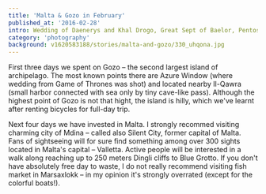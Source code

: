 ```yaml
---
title: 'Malta & Gozo in February'
published_at: '2016-02-28'
intro: Wedding of Daenerys and Khal Drogo, Great Sept of Baelor, Pentos and King's Landing. It's hard to believe that all of these locations from Game of Thrones series were shot on archipelago that area is smaller than area of Cracow. See some photos from Malta and Gozo islands.
category: 'photography'
background: v1620583188/stories/malta-and-gozo/330_uhqona.jpg
---
```


First three days we spent on Gozo – the second largest island of archipelago. The most known points there are Azure Window (where wedding from Game of Thrones was shot) and located nearby Il-Qawra (small harbor connected with sea only by tiny cave-like pass). Although the highest point of Gozo is not that hight, the island is hilly, which we've learnt after renting bicycles for full-day trip.

<photo-lazy src="https://res.cloudinary.com/lukaszrados/image/upload/v1620583188/stories/malta-and-gozo/324_px7p9d.jpg" padding-bottom="66.666"></photo-lazy>

<photo-lazy src="https://res.cloudinary.com/lukaszrados/image/upload/v1620583188/stories/malta-and-gozo/325_hsspln.jpg" padding-bottom="66.666"></photo-lazy>

<photo-lazy src="https://res.cloudinary.com/lukaszrados/image/upload/v1620583188/stories/malta-and-gozo/326_ksqm3v.jpg" padding-bottom="66.666"></photo-lazy>

<photo-lazy src="https://res.cloudinary.com/lukaszrados/image/upload/v1620583188/stories/malta-and-gozo/327_oyt10s.jpg" padding-bottom="66.666"></photo-lazy>

<photo-lazy src="https://res.cloudinary.com/lukaszrados/image/upload/v1620583188/stories/malta-and-gozo/328_pb0bab.jpg" padding-bottom="66.666"></photo-lazy>

<photo-lazy src="https://res.cloudinary.com/lukaszrados/image/upload/v1620583189/stories/malta-and-gozo/329_fiynag.jpg" padding-bottom="66.666"></photo-lazy>

<photo-lazy src="https://res.cloudinary.com/lukaszrados/image/upload/v1620583188/stories/malta-and-gozo/330_uhqona.jpg" padding-bottom="66.666"></photo-lazy>

Next four days we have invested in Malta. I strongly recommed visiting charming city of Mdina – called also Silent City, former capital of Malta. Fans of sightseeing will for sure find something among over 300 sights located in Malta's capital – Valletta. Active people will be interested in a walk along reaching up to 250 meters Dingli cliffs to Blue Grotto. If you don't have absolutely free day to waste, I do not really recommend visiting fish market in Marsaxlokk – in my opinion it's strongly overrated (except for the colorful boats!).

<two-columns>
  <photo-lazy src="https://res.cloudinary.com/lukaszrados/image/upload/v1620583189/stories/malta-and-gozo/332_iqs5ql.jpg" padding-bottom="150"></photo-lazy>

  <photo-lazy src="https://res.cloudinary.com/lukaszrados/image/upload/v1620583189/stories/malta-and-gozo/333_zhqvh8.jpg" padding-bottom="150"></photo-lazy>
</two-columns>

<photo-lazy src="https://res.cloudinary.com/lukaszrados/image/upload/v1620583189/stories/malta-and-gozo/334_qbueqd.jpg" padding-bottom="150"></photo-lazy>

<photo-lazy src="https://res.cloudinary.com/lukaszrados/image/upload/v1620583189/stories/malta-and-gozo/335_lxnrhf.jpg" padding-bottom="66.666"></photo-lazy>

<photo-lazy src="https://res.cloudinary.com/lukaszrados/image/upload/v1620583189/stories/malta-and-gozo/336_byvv66.jpg" padding-bottom="66.666"></photo-lazy>

<photo-lazy src="https://res.cloudinary.com/lukaszrados/image/upload/v1620583190/stories/malta-and-gozo/337_tcgdnk.jpg" padding-bottom="66.666"></photo-lazy>

<photo-lazy src="https://res.cloudinary.com/lukaszrados/image/upload/v1620583190/stories/malta-and-gozo/338_my7iud.jpg" padding-bottom="66.666"></photo-lazy>

<photo-lazy src="https://res.cloudinary.com/lukaszrados/image/upload/v1620583190/stories/malta-and-gozo/339_vvbx3r.jpg" padding-bottom="66.666"></photo-lazy>

<photo-lazy src="https://res.cloudinary.com/lukaszrados/image/upload/v1620583190/stories/malta-and-gozo/340_omwnl9.jpg" padding-bottom="66.666"></photo-lazy>

<photo-lazy src="https://res.cloudinary.com/lukaszrados/image/upload/v1620583190/stories/malta-and-gozo/341_bebctj.jpg" padding-bottom="66.666"></photo-lazy>

<photo-lazy src="https://res.cloudinary.com/lukaszrados/image/upload/v1620583190/stories/malta-and-gozo/342_rn9iax.jpg" padding-bottom="66.666"></photo-lazy>
